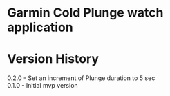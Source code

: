 # Garmin Cold Plunge watch application

# Version History
0.2.0 - Set an increment of Plunge duration to 5 sec    
0.1.0 - Initial mvp version
